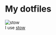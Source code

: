 # My dotfiles

![stow](https://res.cloudinary.com/dvbyognrh/image/upload/c_scale,co_rgb:ffffff,e_red:0,w_49/v1627991744/heckert_gnu.transp.small_sxfcir.jpg)<br>
I use [stow](https://www.gnu.org/software/stow/)
